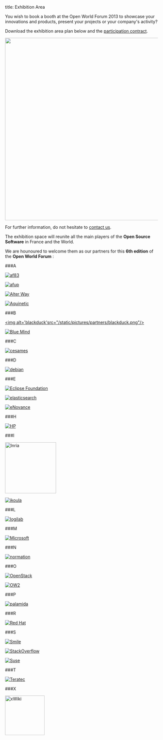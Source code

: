 title: Exhibition Area

You wish to book a booth at the Open World Forum 2013 to showcase your innovations and products, present your projects or your company's activity? 

Download the exhibition area plan below and the <a href="/static/Documents/ParticipationContract_OWF2013.pdf" target="_blank">participation contract</a>.

<a href="/static/Documents/OWF_PlanExpo.pdf" target="_blank"><img src="/static/pictures/plan OWF.PNG" width="600"></a>

For further information, do not hesitate to [contact us][2].

[2]: mailto:participation%40openworldforum.org


The exhibition space will reunite all the main players of the **Open Source Software** in France and the World.

We are hounoured to welcome them as our partners for this **6th edition** of the **Open World Forum** :


###A

<a href="http://af83.com/" target="_blank" ><img src="/static/pictures/partners/af83_logoSponsor2.png" alt="af83"></a>

<a href="http://www.afup.org/" target="_blank" ><img src="/static/pictures/partners/afup-logo-small.png" alt="afup"></a>

<a href="http://www.alterway.fr/" target="_blank"><img src="/static/pictures/partners/logo_aw_rvb_copie.png" alt="Alter Way"> </a>

<a href="http://www.pole-aquinetic.fr/" target="_blank"><img src="/static/pictures/partners/LOGO AQUINETIC 2012 BAT.jpg" alt="Aquinetic"> </a>

###B

<a href="http://www.blackducksoftware.fr/" target="_blank"><img alt='blackduck'src="/static/pictures/partners/blackduck.png"/></a>

<a href="http://www.blue-mind.net/" target="_blank"><img src="/static/pictures/partners/logo_BlueMind_02_RVB.jpg" alt="Blue Mind"> </a>

###C

<a href="http://www.cesames.net/" target="_blank"><img src="/static/pictures/partners/logo-cesames.jpg" alt="cesames"> </a>

###D

<a href="http://www.debian.org/" target="_blank"><img src="/static/pictures/partners/debian.jpg" alt="debian"> </a>

###E

<a href="http://www.eclipse.org/" target="_blank"><img src="/static/pictures/partners/eclipse_pos_logo_fc_med.jpg" alt="Eclipse Foundation"> </a>

<a href="http://www.elasticsearch.org/" target="_blank"><img src="/static/pictures/partners/elastic_logo_green.png" alt="elasticsearch"> </a>

<a href="http://www.enovance.com/" target="_blank"><img src="/static/pictures/partners/logo-eNovance-2013-Signature.png" alt="eNovance"> </a>

###H

<a href="http://www.hp.com/" target="_blank"><img src="/static/pictures/partners/Hewlett-Packard_logoSponsor.png" alt="HP"> </a>

###I

<a href="http://www.inria.fr/" target="_blank"><img src="/static/pictures/page sponsor et organisateurs/INRIA_sponsor page.jpg" width="168px" alt="Inria"> </a>

<a href="http://www.ikoula.com/" target="_blank"><img src="/static/pictures/partners/transparent-png-bleu.png" alt="ikoula"> </a>

###L

<a href="http://www.logilab.fr/" target="_blank"><img src="/static/pictures/partners/logilab.PNG" alt="logilab"> </a>

###M

<a href="http://www.microsoft.com/" target="_blank"><img src="/static/pictures/partners/Microsoft.jpg" alt="Microsoft"> </a>

###N

<a href="https://www.normation.com/" target="_blank"><img src="/static/pictures/partners/normation.png" alt="normation"> </a>

###O

<a href="http://www.openstack.org/" target="_blank"><img src="/static/pictures/partners/openstack-cloud-software-vertical-web.png" alt="OpenStack"> </a>

<a href="http://ow2.org/" target="_blank"><img src="/static/pictures/partners/OW2_logo.png" alt="OW2"> </a>

###P

<a href="http://www.palamida.com/" target="_blank"><img src="/static/pictures/partners/palamida_logo_Tagline.jpg" alt="palamida"> </a>

###R

<a href="http://www.redhat.com/" target="_blank"><img src="/static/pictures/partners/redhat-logo - partners.jpg" alt="Red Hat"> </a>

###S

<a href="http://www.smile.fr/" target="_blank"><img src="/static/pictures/partners/Smile_logoSponsor2.png" alt="Smile"> </a>

<a href="http://careers.stackoverflow.com/" target="_blank"><img src="/static/pictures/partners/stackoverflow careers20-logo.png" alt="StackOverflow"> </a>

<a href="https://www.suse.com/" target="_blank"><img src="/static/pictures/partners/suse.jpeg" alt="Suse"> </a>

###T

<a href="http://www.teratec.eu/" target="_blank"><img src="/static/pictures/partners/Teratec-309x123.jpg" alt="Teratec"> </a>

###X

<a href="http://www.xwiki.com" target="_blank"><img src="/static/pictures/partners/logo-xwiki.png" alt="xWiki" width="130"> </a>
